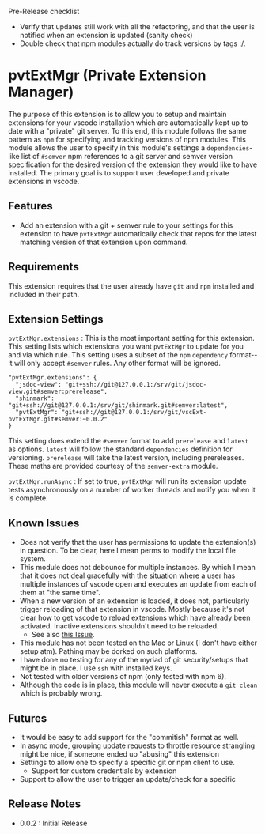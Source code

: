 
Pre-Release checklist

- Verify that updates still work with all the refactoring, and that the user is notified when an extension is updated (sanity check)
- Double check that npm modules actually do track versions by tags :/.

# pvtExtMgr (Private Extension Manager)

The purpose of this extension is to allow you to setup and maintain extensions for your vscode installation which are automatically kept up to date with a "private" git server.  To this end, this module follows the same pattern as `npm` for specifying and tracking versions of npm modules.  This module allows the user to specify in this module's settings a `dependencies`-like list of `#semver` npm references to a git server and semver version specification for the desired version of the extension they would like to have installed.  The primary goal is to support user developed and private extensions in vscode.

## Features

- Add an extension with a git + semver rule to your settings for this extension to have `pvtExtMgr` automatically check that repos for the latest matching version of that extension upon command.

## Requirements

This extension requires that the user already have `git` and `npm` installed and included in their path.

## Extension Settings

`pvtExtMgr.extensions`
:   This is the most important setting for this extension.  This setting lists which extensions you want `pvtExtMgr` to update for you and via which rule.  This setting uses a subset of the `npm` `dependency` format--it will only accept `#semver` rules.  Any other format will be ignored.
  
    "pvtExtMgr.extensions": {
      "jsdoc-view": "git+ssh://git@127.0.0.1:/srv/git/jsdoc-view.git#semver:prerelease",
      "shinmark": "git+ssh://git@127.0.0.1:/srv/git/shinmark.git#semver:latest",
      "pvtExtMgr": "git+ssh://git@127.0.0.1:/srv/git/vscExt-pvtExtMgr.git#semver:~0.0.2"
    }

This setting does extend the `#semver` format to add `prerelease` and `latest` as options.  `latest` will follow the standard `dependencies` definition for versioning.  `prerelease` will take the latest version, including prereleases.  These maths are provided courtesy of the `semver-extra` module.

`pvtExtMgr.runAsync`
:   If set to true, `pvtExtMgr` will run its extension update tests asynchronously on a number of worker threads and notify you when it is complete.


## Known Issues

- Does not verify that the user has permissions to update the extension(s) in question.  To be clear, here I mean perms to modify the local file system.
- This module does not debounce for multiple instances.  By which I mean that it does not deal gracefully with the situation where a user has multiple instances of vscode open and executes an update from each of them at "the same time".
- When a new version of an extension is loaded, it does not, particularly trigger reloading of that extension in vscode.  Mostly because it's not clear how to get vscode to reload extensions which have already been activated.  Inactive extensions shouldn't need to be reloaded.
  - See also [this Issue](https://github.com/Microsoft/vscode/issues/31712).
- This module has not been tested on the Mac or Linux (I don't have either setup atm).  Pathing may be dorked on such platforms.
- I have done no testing for any of the myriad of git security/setups that might be in place.  I use `ssh` with installed keys.
- Not tested with older versions of npm (only tested with npm 6).
- Although the code is in place, this module will never execute a `git clean` which is probably wrong.

## Futures

- It would be easy to add support for the "commitish" format as well.
- In async mode, grouping update requests to throttle resource strangling might be nice, if someone ended up "abusing" this extension
- Settings to allow one to specify a specific git or npm client to use.
  - Support for custom credentials by extension
- Support to allow the user to trigger an update/check for a specific

## Release Notes

- 0.0.2 : Initial Release